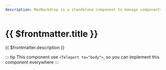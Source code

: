 ```yaml
---
description: MazBackdrop is a standalone component to manage components that need a backdrop
---
```


# {{ $frontmatter.title }}

{{ $frontmatter.description }}

<!--@include: ./../.vitepress/mixins/getting-started.md-->

::: tip
This component use `<Teleport to="body">`, so you can implement this component everywhere
:::

<!--@include: ./../.vitepress/generated-docs/maz-backdrop.doc.md-->
